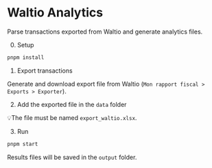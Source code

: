 # Waltio Analytics

Parse transactions exported from Waltio and generate analytics files.

0. Setup

```bash
pnpm install
```

1. Export transactions

Generate and download export file from Waltio (`Mon rapport fiscal > Exports > Exporter`).

2. Add the exported file in the `data` folder

💡The file must be named `export_waltio.xlsx`.

3. Run

```bash
pnpm start
```

Results files will be saved in the `output` folder.